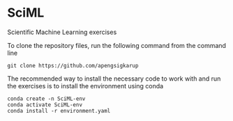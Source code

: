 # SciML
Scientific Machine Learning exercises

To clone the repository files, run the following command from the command line

    git clone https://github.com/apengsigkarup

The recommended way to install the necessary code to work with and run the exercises is to install the environment using conda

    conda create -n SciML-env
    conda activate SciML-env
    conda install -r environment.yaml

    

